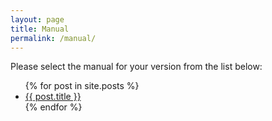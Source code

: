 ```yaml
---
layout: page
title: Manual
permalink: /manual/
---
```


<div>Please select the manual for your version from the list below:</div>

<div>
	<ul>
		{% for post in site.posts %}
  		<li>
    		<a class="post-link" href="{{ post.url | prepend: site.baseurl }}">{{ post.title }}</a>
  		</li>
		{% endfor %}
  </ul>

</div>

